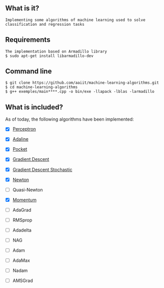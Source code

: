 ## What is it?
	Implementing some algorithms of machine learning used to solve classification and regression tasks
## Requirements
	The implementation based on Armadillo library
	$ sudo apt-get install libarmadillo-dev

## Command line
	$ git clone https://github.com/aaiit/machine-learning-algorithms.git
	$ cd machine-learning-algorithms
	$ g++ exemples/main****.cpp -o bin/exe -llapack -lblas -larmadillo

## What is included?

As of today, the following algorithms have been implemented:

- [x]  [Perceptron](algorithms/Perceptron.h)
- [x]  [Adaline](algorithms/Adaline.h)
- [x]  [Pocket](algorithms/Pocket.h)

- [x]  [Gradient Descent](algorithms/GradientDescent.h)
- [x]  [Gradient Descent Stochastic](algorithms/GradientDescentStochastic.h)
- [x]  [Newton](algorithms/Newton.h)
- [ ]  Quasi-Newton
- [x]  [Momentum](algorithms/Momentum.h)
- [ ]  AdaGrad
- [ ]  RMSprop
- [ ]  Adadelta
- [ ]  NAG
- [ ]  Adam
- [ ]  AdaMax
- [ ]  Nadam
- [ ]  AMSGrad

<!--
## References
1. https://towardsdatascience.com/10-gradient-descent-optimisation-algorithms-86989510b5e9
2. https://koriavinash1.github.io/ai/optimization/svm/Unconstrained-Optimization/
3. https://stats.stackexchange.com/questions/68391/hessian-of-logistic-function
3.
4.

-->
